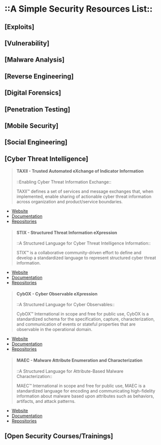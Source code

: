 # ::A Simple Security Resources List:: #

## [Exploits] ##

## [Vulnerability] ##

## [Malware Analysis] ##

## [Reverse Engineering] ##

## [Digital Forensics] ##

## [Penetration Testing] ##

## [Mobile Security] ##

## [Social Engineering] ##

## [Cyber Threat Intelligence] ##

> #### TAXII - Trusted Automated eXchange of Indicator Information ####
> ::Enabling Cyber Threat Information Exchange::
>
> TAXII™ defines a set of services and message exchanges that, when implemented,
> enable sharing of actionable cyber threat information across organization and
> product/service boundaries.

* [Website](https://taxii.mitre.org/)
* [Documentation](https://taxiiproject.github.io/)
* [Repositories](https://github.com/TAXIIProject/)

> #### STIX - Structured Threat Information eXpression ####
> ::A Structured Language for Cyber Threat Intelligence Information::
>
> STIX™ is a collaborative community-driven effort to define and develop a
> standardized language to represent structured cyber threat information.

* [Website](https://stix.mitre.org/)
* [Documentation](https://stixproject.github.io/)
* [Repositories](https://github.com/STIXProject/)

> #### CybOX - Cyber Observable eXpression ####
> ::A Structured Language for Cyber Observables::
>
> CybOX™ International in scope and free for public use, CybOX is a standardized
> schema for the specification, capture, characterization, and communication of
> events or stateful properties that are observable in the operational domain.

* [Website](https://cybox.mitre.org/)
* [Documentation](https://cyboxproject.github.io/)
* [Repositories](https://github.com/CybOXProject/)

> #### MAEC - Malware Attribute Enumeration and Characterization ####
> ::A Structured Language for Attribute-Based Malware Characterization::
>
> MAEC™ International in scope and free for public use, MAEC is a standardized
> language for encoding and communicating high-fidelity information about
> malware based upon attributes such as behaviors, artifacts, and attack
> patterns.

* [Website](https://maec.mitre.org/)
* [Documentation](https://maecproject.github.io/)
* [Repositories](https://github.com/MAECProject/)

## [Open Security Courses/Trainings] ##
